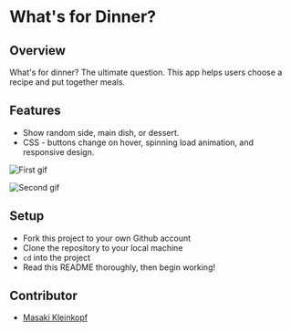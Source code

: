 # What's for Dinner?


## Overview

What's for dinner? The ultimate question. This app helps users choose a recipe and put together meals. 

## Features

* Show random side, main dish, or dessert.
* CSS - buttons change on hover, spinning load animation, and responsive design.

![First gif](https://github.com/masaki-kleinkopf/whats-for-dinner/blob/1541e187c867d96c1fcba17d9f1e122e8b6c5e54/README-gifs/gif1.gif)

![Second gif](https://github.com/masaki-kleinkopf/whats-for-dinner/blob/b70fb714c6b9d1cb590d9a8881fe54765dd1194a/README-gifs/gif2.gif)



## Setup

- Fork this project to your own Github account
- Clone the repository to your local machine
- `cd` into the project
- Read this README thoroughly, then begin working!

## Contributor 

* [Masaki Kleinkopf](https://github.com/masaki-kleinkopf/ "Masaki Kleinkopf")
